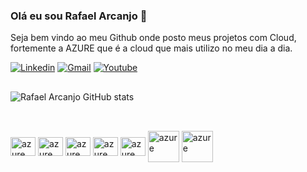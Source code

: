 ### Olá eu sou Rafael Arcanjo 👋

 Seja bem vindo ao meu Github onde posto meus projetos com Cloud, fortemente a AZURE que é a cloud que mais utilizo no meu dia a dia.

[![Linkedin](https://img.shields.io/badge/LinkedIn-0077B5?style=for-the-badge&logo=linkedin&logoColor=white)](https://www.linkedin.com/in/rafael-arcanjo-oliveira/)
[![Gmail](https://img.shields.io/badge/Gmail-D14836?style=for-the-badge&logo=gmail&logoColor=white)](mailto:arcanjor411@gmail.com)
[![Youtube](https://img.shields.io/badge/Gmail-D14836?style=for-the-badge&logo=gmail&logoColor=white)](mailto:arcanjor411@gmail.com)
##
![Rafael Arcanjo GitHub stats](https://github-readme-stats.vercel.app/api?username=rafael-arcanjo22&show_icons=true&theme=dark)

##

<div style="display: inline_block"><br>
  <img align="center" alt="azure" height="30" width="40" src="https://cdn.jsdelivr.net/gh/devicons/devicon/icons/terraform/terraform-original.svg" />
  <img align="center" alt="azure" height="30" width="40" src="https://cdn.jsdelivr.net/gh/devicons/devicon/icons/azure/azure-original.svg">
  <img align="center" alt="azure" height="30" width="40" src="https://cdn.jsdelivr.net/gh/devicons/devicon/icons/python/python-original.svg">
  <img align="center" alt="azure" height="30" width="40" src="https://cdn.jsdelivr.net/gh/devicons/devicon/icons/docker/docker-original.svg">
  <img align="center" alt="azure" height="30" width="40" src="https://cdn.jsdelivr.net/gh/devicons/devicon/icons/jenkins/jenkins-original.svg">
  <img align="center" alt="azure" height="50" width="50" src="https://cdn.jsdelivr.net/gh/devicons/devicon/icons/kubernetes/kubernetes-plain.svg">
  <img align="center" alt="azure" height="50" width="50" src="https://cdn.jsdelivr.net/gh/devicons/devicon/icons/googlecloud/googlecloud-original.svg" />
          
        
  
  
  
  
  
 </div>
